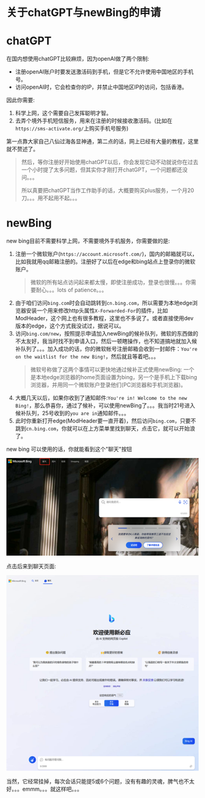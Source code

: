 关于chatGPT与newBing的申请
=====

# chatGPT
在国内想使用chatGPT比较麻烦，因为openAI做了两个限制:
- 注册openAI账户时要发送激活码到手机，但是它不允许使用中国地区的手机号。
- 访问openAI时，它会检查你的IP，并禁止中国地区IP的访问，包括香港。


因此你需要:

1. 科学上网，这个需要自己发挥聪明才智。
2. 去弄个境外手机短信服务，用来在注册的时候接收激活码。(比如在`https://sms-activate.org/`上购买手机号服务)

第一点靠大家自己八仙过海各显神通，第二点的话，网上已经有大量的教程，这里就不赘述了。

> 然后，等你注册好开始使用chatGPT以后，你会发现它动不动就说你在过去一个小时提了太多问题，但其实你才刚打开chatGPT，一个问题都还没问。。。
> 
> 所以真要把chatGPT当作工作助手的话，大概要购买plus服务，一个月20刀。。。用不起用不起。。。

# newBing
new bing目前不需要科学上网，不需要境外手机服务，你需要做的是:

1. 注册一个微软账户(`https://account.microsoft.com/`)，国内的邮箱就可以，比如我就用qq邮箱注册的。注册好了以后在edge和bing站点上登录你的微软账户。
   > 微软的所有站点访问起来都太慢，即使注册成功，登录也很慢。。。你需要耐心。。。lots of patience。。。
2. 由于咱们访问`bing.com`时会自动跳转到`cn.bing.com`，所以需要为本地edge浏览器安装一个用来修改http头属性`X-Forwarded-For`的插件，比如ModHeader，这个网上也有很多教程，这里也不多说了。或者直接使用dev版本的edge，这个方式我没试过，据说可以。
3. 访问`bing.com/new`，按照提示申请加入newBing的候补队列，微软的东西做的不太友好，我当时找不到申请入口，然后一顿瞎操作，也不知道搞地就加入候补队列了。。。加入成功的话，你的微软帐号注册邮箱会收到一封邮件：`You're on the waitlist for the new Bing!`，然后就且等着吧。。。
   > 微软号称做了这两个事情可以更快地通过候补正式使用newBing: 一个是本地edge浏览器的home页面设置为bing，另一个是手机上下载bing浏览器，并用同一个微软账户登录他们(PC浏览器和手机浏览器)。
4. 大概几天以后，如果你收到了通知邮件:`You're in! Welcome to the new Bing!`，那么恭喜你，通过了候补，可以使用newBing了。。。我当时21号进入候补队列，25号收到的`you are in`通知邮件。。。
5. 此时你重新打开edge(ModHeader要一直开着)，然后访问`bing.com`，只要不跳到`cn.bing.com`，你就可以在上方菜单里找到聊天，点击它，就可以开始浪了。

new bing 可以使用的话，你就能看到这个"聊天"按钮

![](images/newbing.jpg)

点击后来到聊天页面:

![](images/2023-03-01-16-52-06.png)

当然，它经常挂掉，每次会话只能提5或6个问题，没有有趣的灵魂，脾气也不太好。。。emmm。。。就这样吧。。。
